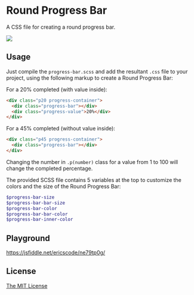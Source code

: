 # Round Progress Bar
A CSS file for creating a round progress bar.

![](https://user-images.githubusercontent.com/6899797/80809181-69e84480-8bc1-11ea-8b25-cd925cc76d68.png)	

## Usage
Just compile the `progress-bar.scss` and add the resultant `.css` file to your project, using the following markup to create a Round Progress Bar:

For a 20% completed (with value inside):
```html
<div class="p20 progress-container">
  <div class="progress-bar"></div>
  <div class="progress-value">20%</div>
</div>
```

For a 45% completed (without value inside):
```html
<div class="p45 progress-container">
  <div class="progress-bar"></div>
</div>
```

Changing the number in `.p(number)` class for a value from 1 to 100 will change the completed percentage.

The provided SCSS file contains 5 variables at the top to customize the colors and the size of the Round Progress Bar:

```scss
$progress-bar-size
$progress-bar-bar-size
$progress-bar-color
$progress-bar-bar-color
$progress-bar-inner-color
```

## Playground
https://jsfiddle.net/ericscode/ne79tp0g/

## License
[The MIT License](https://github.com/erics-code/round-progress-bar/blob/master/LICENSE)
